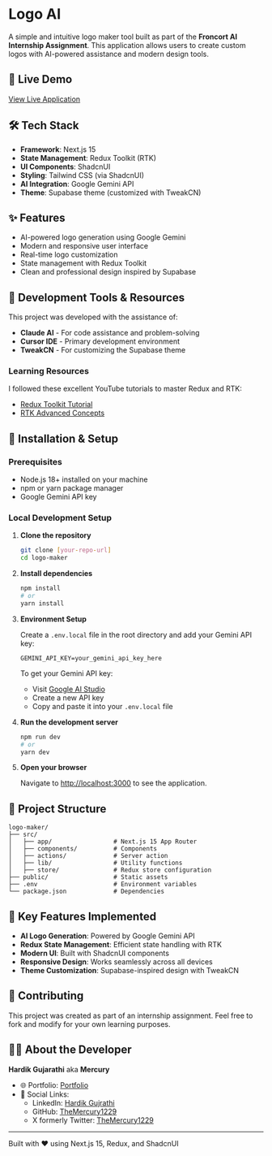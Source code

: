 # Logo AI

A simple and intuitive logo maker tool built as part of the **Froncort AI Internship Assignment**. This application allows users to create custom logos with AI-powered assistance and modern design tools.

## 🚀 Live Demo

[View Live Application](https://froncort-ai-assignment.vercel.app/)

## 🛠️ Tech Stack

- **Framework**: Next.js 15
- **State Management**: Redux Toolkit (RTK)
- **UI Components**: ShadcnUI
- **Styling**: Tailwind CSS (via ShadcnUI)
- **AI Integration**: Google Gemini API
- **Theme**: Supabase theme (customized with TweakCN)

## ✨ Features

- AI-powered logo generation using Google Gemini
- Modern and responsive user interface
- Real-time logo customization
- State management with Redux Toolkit
- Clean and professional design inspired by Supabase

## 🎯 Development Tools & Resources

This project was developed with the assistance of:
- **Claude AI** - For code assistance and problem-solving
- **Cursor IDE** - Primary development environment
- **TweakCN** - For customizing the Supabase theme

### Learning Resources

I followed these excellent YouTube tutorials to master Redux and RTK:
- [Redux Toolkit Tutorial](https://youtu.be/JeidRRc1-y4?si=OZzfIwBAbFO8gwHm)
- [RTK Advanced Concepts](https://youtu.be/fxT54eRIsc4?si=B7zVSK3aqbtLgnzj)

## 🔧 Installation & Setup

### Prerequisites

- Node.js 18+ installed on your machine
- npm or yarn package manager
- Google Gemini API key

### Local Development Setup

1. **Clone the repository**
   ```bash
   git clone [your-repo-url]
   cd logo-maker
   ```

2. **Install dependencies**
   ```bash
   npm install
   # or
   yarn install
   ```

3. **Environment Setup**
   
   Create a `.env.local` file in the root directory and add your Gemini API key:
   ```env
   GEMINI_API_KEY=your_gemini_api_key_here
   ```

   To get your Gemini API key:
   - Visit [Google AI Studio](https://makersuite.google.com/app/apikey)
   - Create a new API key
   - Copy and paste it into your `.env.local` file

4. **Run the development server**
   ```bash
   npm run dev
   # or
   yarn dev
   ```

5. **Open your browser**
   
   Navigate to [http://localhost:3000](http://localhost:3000) to see the application.

## 📁 Project Structure

```
logo-maker/
├── src/
│   ├── app/                 # Next.js 15 App Router
│   ├── components/          # Components
│   ├── actions/             # Server action
│   ├── lib/                 # Utility functions
│   ├── store/               # Redux store configuration
├── public/                  # Static assets
├── .env                     # Environment variables
└── package.json             # Dependencies
```

## 🎨 Key Features Implemented

- **AI Logo Generation**: Powered by Google Gemini API
- **Redux State Management**: Efficient state handling with RTK
- **Modern UI**: Built with ShadcnUI components
- **Responsive Design**: Works seamlessly across all devices
- **Theme Customization**: Supabase-inspired design with TweakCN

## 🤝 Contributing

This project was created as part of an internship assignment. Feel free to fork and modify for your own learning purposes.

## 👨‍💻 About the Developer

**Hardik Gujarathi** aka **Mercury**

- 🌐 Portfolio: [Portfolio](https://hardik-gujarathidev.vercel.app/)
- 📱 Social Links: <!-- Add your social media links here -->
  - LinkedIn: [Hardik Gujrathi](https://www.linkedin.com/in/hardik-gujrathi-b7ba49294/)
  - GitHub: [TheMercury1229](https://github.com/TheMercury1229)
  - X formerly Twitter: [TheMercury1229](https://x.com/TheMercury1229)

---

Built with ❤️ using Next.js 15, Redux, and ShadcnUI
